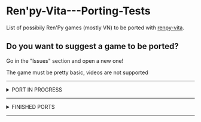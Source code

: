 # Ren'py-Vita---Porting-Tests
List of possibily Ren'Py games (mostly VN) to be ported with [renpy-vita](https://github.com/SonicMastr/renpy-vita).

## Do you want to suggest a game to be ported? 
Go in the "Issues" section and open a new one! 

The game must be pretty basic, videos are not supported

---


<details><summary>PORT IN PROGRESS</summary>
<p>

#### MOSTLY DONE:
      Sakura Succubus II
      Sakura Succubus III
      Sakura Succubus IV
  
 #### FUTURE TESTS:
      Other "Winged Cloud" titles from the Sakuga franchise
</p>
</details>


---

<details><summary>FINISHED PORTS</summary>
<p>

#### WORKING GAMES:
      (Don't) Open Your Eyes
      Sakura Succubus
  
 #### NOT WORKING:
      Sakura Dungeon
      Toketsu
      Milk Outside a Bag of Milk Outside a Bag of Milk
      Analogue - A Hate Story
      Strike The Light
      Hate Plus
      Long Live the Queen
      Over The Hills And Far Away
</p>
</details>

---

